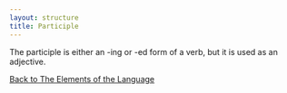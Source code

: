 ```yaml
---
layout: structure
title: Participle
---
```


The participle is either an -ing or -ed form of a verb, but it is used as an adjective.

<a href="/structures/the-elements-of-the-language">Back to The Elements of the Language</a>